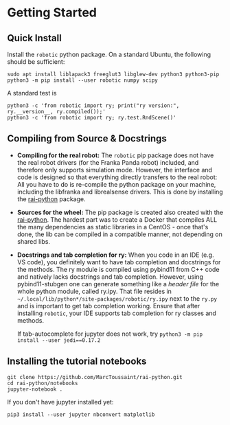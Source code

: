 # Getting Started

## Quick Install

Install the `robotic` python package. On a standard Ubuntu, the
following should be sufficient:

    sudo apt install liblapack3 freeglut3 libglew-dev python3 python3-pip
    python3 -m pip install --user robotic numpy scipy

A standard test is

    python3 -c 'from robotic import ry; print("ry version:", ry.__version__, ry.compiled());'
    python3 -c 'from robotic import ry; ry.test.RndScene()'

## Compiling from Source & Docstrings

* **Compiling for the real robot:** The `robotic` pip package does not
  have the real robot drivers (for the Franka Panda robot) included,
  and therefore only supports simulation mode. However, the interface
  and code is designed so that everything directly transfers to the
  real robot: All you have to do is re-compile the python package on
  your machine, including the libfranka and librealsense drivers. This
  is done by installing the
  [rai-python](https://github.com/MarcToussaint/rai-python) package.
* **Sources for the wheel:** The pip package is created also created
  with the
  [rai-python](https://github.com/MarcToussaint/rai-python). The
  hardest part was to create a Docker that compiles ALL the many
  dependencies as static libraries in a CentOS - once that's done, the
  lib can be compiled in a compatible manner, not depending on
  shared libs.
* **Docstrings and tab completion for ry:** When you code in an IDE
  (e.g. VS code), you definitely want to have tab completion and
  docstrings for the methods. The ry module is compiled using pybind11
  from C++ code and natively lacks docstrings and tab completion.
  However, using pybind11-stubgen one can generate something like a
  *header file* for the whole python module, called ry.ipy. That file
  resides in `~/.local/lib/python*/site-packages/robotic/ry.ipy` next
  to the `ry.py` and is important to get tab completion working.
  Ensure that after installing `robotic`, your IDE supports tab
  completion for ry classes and methods.

  If tab-autocomplete for jupyter does not work, try `python3 -m pip
  install --user jedi==0.17.2`

## Installing the tutorial notebooks

    git clone https://github.com/MarcToussaint/rai-python.git
	cd rai-python/notebooks
	jupyter-notebook .

If you don't have jupyter installed yet:

	pip3 install --user jupyter nbconvert matplotlib
